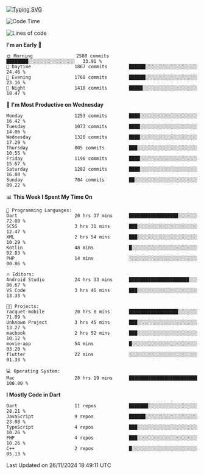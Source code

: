 
<a href="https://git.io/typing-svg"><img src="https://readme-typing-svg.demolab.com?font=Source+Code+Pro&pause=1000&random=false&width=435&lines=Hey+%F0%9F%A5%B6+iam+Yaskraz" alt="Typing SVG" /></a>
<!--START_SECTION:waka-->
![Code Time](http://img.shields.io/badge/Code%20Time-817%20hrs%2032%20mins-blue)

![Lines of code](https://img.shields.io/badge/From%20Hello%20World%20I%27ve%20Written-4.7%20million%20lines%20of%20code-blue)

**I'm an Early 🐤** 

```text
🌞 Morning                2588 commits        ████████░░░░░░░░░░░░░░░░░   33.91 % 
🌆 Daytime                1867 commits        ██████░░░░░░░░░░░░░░░░░░░   24.46 % 
🌃 Evening                1768 commits        ██████░░░░░░░░░░░░░░░░░░░   23.16 % 
🌙 Night                  1410 commits        █████░░░░░░░░░░░░░░░░░░░░   18.47 % 
```
📅 **I'm Most Productive on Wednesday** 

```text
Monday                   1253 commits        ████░░░░░░░░░░░░░░░░░░░░░   16.42 % 
Tuesday                  1073 commits        ████░░░░░░░░░░░░░░░░░░░░░   14.06 % 
Wednesday                1320 commits        ████░░░░░░░░░░░░░░░░░░░░░   17.29 % 
Thursday                 805 commits         ███░░░░░░░░░░░░░░░░░░░░░░   10.55 % 
Friday                   1196 commits        ████░░░░░░░░░░░░░░░░░░░░░   15.67 % 
Saturday                 1282 commits        ████░░░░░░░░░░░░░░░░░░░░░   16.80 % 
Sunday                   704 commits         ██░░░░░░░░░░░░░░░░░░░░░░░   09.22 % 
```


📊 **This Week I Spent My Time On** 

```text
💬 Programming Languages: 
Dart                     20 hrs 37 mins      ██████████████████░░░░░░░   72.80 % 
SCSS                     3 hrs 31 mins       ███░░░░░░░░░░░░░░░░░░░░░░   12.47 % 
XML                      2 hrs 54 mins       ███░░░░░░░░░░░░░░░░░░░░░░   10.29 % 
Kotlin                   48 mins             █░░░░░░░░░░░░░░░░░░░░░░░░   02.83 % 
PHP                      14 mins             ░░░░░░░░░░░░░░░░░░░░░░░░░   00.86 % 

🔥 Editors: 
Android Studio           24 hrs 33 mins      ██████████████████████░░░   86.67 % 
VS Code                  3 hrs 46 mins       ███░░░░░░░░░░░░░░░░░░░░░░   13.33 % 

🐱‍💻 Projects: 
racquet-mobile           20 hrs 8 mins       ██████████████████░░░░░░░   71.09 % 
Unknown Project          3 hrs 45 mins       ███░░░░░░░░░░░░░░░░░░░░░░   13.27 % 
macbook                  2 hrs 52 mins       ███░░░░░░░░░░░░░░░░░░░░░░   10.12 % 
movie-app                54 mins             █░░░░░░░░░░░░░░░░░░░░░░░░   03.20 % 
flutter                  22 mins             ░░░░░░░░░░░░░░░░░░░░░░░░░   01.33 % 

💻 Operating System: 
Mac                      28 hrs 19 mins      █████████████████████████   100.00 % 
```

**I Mostly Code in Dart** 

```text
Dart                     11 repos            ███████░░░░░░░░░░░░░░░░░░   28.21 % 
JavaScript               9 repos             ██████░░░░░░░░░░░░░░░░░░░   23.08 % 
TypeScript               4 repos             ███░░░░░░░░░░░░░░░░░░░░░░   10.26 % 
PHP                      4 repos             ███░░░░░░░░░░░░░░░░░░░░░░   10.26 % 
C++                      2 repos             █░░░░░░░░░░░░░░░░░░░░░░░░   05.13 % 
```




 Last Updated on 26/11/2024 18:49:11 UTC
<!--END_SECTION:waka-->
